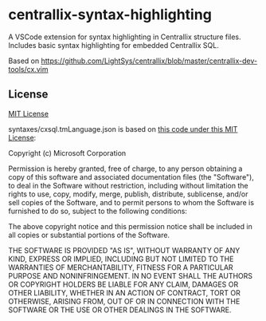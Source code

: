 # centrallix-syntax-highlighting

A VSCode extension for syntax highlighting in Centrallix structure files. Includes basic syntax highlighting for embedded Centrallix SQL.

Based on https://github.com/LightSys/centrallix/blob/master/centrallix-dev-tools/cx.vim

## License
[MIT License](https://github.com/sheesania/centrallix-syntax-highlighting/blob/master/LICENSE)

syntaxes/cxsql.tmLanguage.json is based on [this code under this MIT License](https://github.com/microsoft/vscode-textmate/blob/9e3c5941668cbfcee5095eaec0e58090fda8f316/test-cases/first-mate/fixtures/sql.json):

Copyright (c) Microsoft Corporation

Permission is hereby granted, free of charge, to any person obtaining a copy of this software and associated documentation files (the "Software"), to deal in the Software without restriction, including without limitation the rights to use, copy, modify, merge, publish, distribute, sublicense, and/or sell copies of the Software, and to permit persons to whom the Software is furnished to do so, subject to the following conditions:

The above copyright notice and this permission notice shall be included in all copies or substantial portions of the Software.

THE SOFTWARE IS PROVIDED "AS IS", WITHOUT WARRANTY OF ANY KIND, EXPRESS OR IMPLIED, INCLUDING BUT NOT LIMITED TO THE WARRANTIES OF MERCHANTABILITY, FITNESS FOR A PARTICULAR PURPOSE AND NONINFRINGEMENT. IN NO EVENT SHALL THE AUTHORS OR COPYRIGHT HOLDERS BE LIABLE FOR ANY CLAIM, DAMAGES OR OTHER LIABILITY, WHETHER IN AN ACTION OF CONTRACT, TORT OR OTHERWISE, ARISING FROM, OUT OF OR IN CONNECTION WITH THE SOFTWARE OR THE USE OR OTHER DEALINGS IN THE SOFTWARE.
